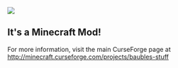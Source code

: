 ![](http://i.imgur.com/ztshjoc.jpg)

## It's a Minecraft Mod!

For more information, visit the main CurseForge page at http://minecraft.curseforge.com/projects/baubles-stuff
